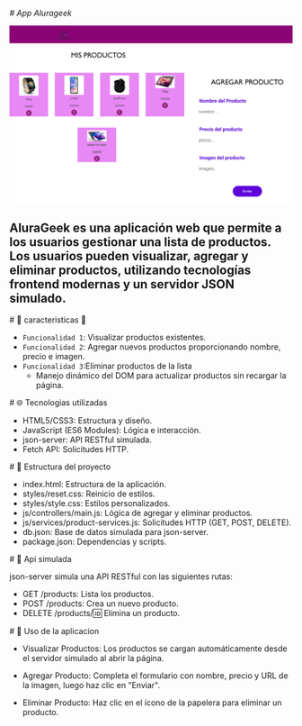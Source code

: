 <em> # App Alurageek </em>

<p><img src="./img/app.png" alt="foo" title="title" /></p>


<h2>
AluraGeek es una aplicación web que permite a los usuarios gestionar una lista de productos. Los usuarios pueden visualizar, agregar y eliminar productos, utilizando tecnologías frontend modernas y un servidor JSON simulado.
</h2>

\# :mushroom: caracteristicas :mushroom:
* `Funcionalidad 1`: Visualizar productos existentes. 
* `Funcionalidad 2`: Agregar nuevos productos proporcionando nombre, precio e imagen. 
* `Funcionalidad 3`:Eliminar productos de la lista  
   * Manejo dinámico del DOM para actualizar productos sin recargar la página.


\#  :globe_with_meridians: Tecnologias utilizadas

* HTML5/CSS3: Estructura y diseño.
* JavaScript (ES6 Modules): Lógica e interacción.
* json-server: API RESTful simulada.
* Fetch API: Solicitudes HTTP.

\#  :pushpin: Estructura del proyecto

* index.html: Estructura de la aplicación.
* styles/reset.css: Reinicio de estilos.
* styles/style.css: Estilos personalizados.
* js/controllers/main.js: Lógica de agregar y eliminar productos.
* js/services/product-services.js: Solicitudes HTTP (GET, POST, DELETE).
* db.json: Base de datos simulada para json-server.
* package.json: Dependencias y scripts.

\# :art: Api simulada

json-server simula una API RESTful con las siguientes rutas:

* GET /products: Lista los productos.
* POST /products: Crea un nuevo producto.
* DELETE /products/:id: Elimina un producto.

\#  :dart: Uso de la aplicacion

* Visualizar Productos: Los productos se cargan automáticamente desde el servidor simulado al abrir la página.

* Agregar Producto: Completa el formulario con nombre, precio y URL de la imagen, luego haz clic en "Enviar".

* Eliminar Producto: Haz clic en el ícono de la papelera para eliminar un producto.